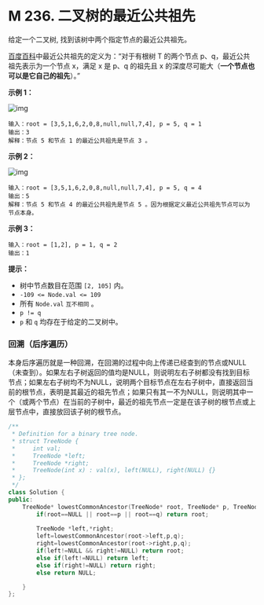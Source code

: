 # M 236. 二叉树的最近公共祖先

给定一个二叉树, 找到该树中两个指定节点的最近公共祖先。

[百度百科](https://baike.baidu.com/item/最近公共祖先/8918834?fr=aladdin)中最近公共祖先的定义为：“对于有根树 T 的两个节点 p、q，最近公共祖先表示为一个节点 x，满足 x 是 p、q 的祖先且 x 的深度尽可能大（**一个节点也可以是它自己的祖先**）。”

 

**示例 1：**

![img](https://assets.leetcode.com/uploads/2018/12/14/binarytree.png)

```
输入：root = [3,5,1,6,2,0,8,null,null,7,4], p = 5, q = 1
输出：3
解释：节点 5 和节点 1 的最近公共祖先是节点 3 。
```

**示例 2：**

![img](https://assets.leetcode.com/uploads/2018/12/14/binarytree.png)

```
输入：root = [3,5,1,6,2,0,8,null,null,7,4], p = 5, q = 4
输出：5
解释：节点 5 和节点 4 的最近公共祖先是节点 5 。因为根据定义最近公共祖先节点可以为节点本身。
```

**示例 3：**

```
输入：root = [1,2], p = 1, q = 2
输出：1
```

 

**提示：**

- 树中节点数目在范围 `[2, 105]` 内。
- `-109 <= Node.val <= 109`
- 所有 `Node.val` `互不相同` 。
- `p != q`
- `p` 和 `q` 均存在于给定的二叉树中。





### 回溯（后序遍历）

本身后序遍历就是一种回溯，在回溯的过程中向上传递已经查到的节点或NULL（未查到）。如果左右子树返回的值均是NULL，则说明左右子树都没有找到目标节点；如果左右子树均不为NULL，说明两个目标节点在左右子树中，直接返回当前的根节点，表明是其最近的祖先节点；如果只有其一不为NULL，则说明其中一个（或两个节点）在当前的子树中，最近的祖先节点一定是在该子树的根节点或上层节点中，直接放回该子树的根节点。

```cpp
/**
 * Definition for a binary tree node.
 * struct TreeNode {
 *     int val;
 *     TreeNode *left;
 *     TreeNode *right;
 *     TreeNode(int x) : val(x), left(NULL), right(NULL) {}
 * };
 */
class Solution {
public:
    TreeNode* lowestCommonAncestor(TreeNode* root, TreeNode* p, TreeNode* q) {
        if(root==NULL || root==p || root==q) return root;
        
        TreeNode *left,*right;
        left=lowestCommonAncestor(root->left,p,q);
        right=lowestCommonAncestor(root->right,p,q);
        if(left!=NULL && right!=NULL) return root;
        else if(left!=NULL) return left;
        else if(right!=NULL) return right;
        else return NULL;

    }
};
```


